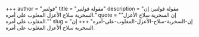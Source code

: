+++
author = "فولتير"
title = "مقولة فولتير"
description = "مقولة فولتير: إن السخرية سلاح الأعزل المغلوب على أمره."
quote = '''إن السخرية سلاح الأعزل المغلوب على أمره.''' 
slug = "إن-السخرية-سلاح-الأعزل-المغلوب-على-أمره"
+++
إن السخرية سلاح الأعزل المغلوب على أمره.
